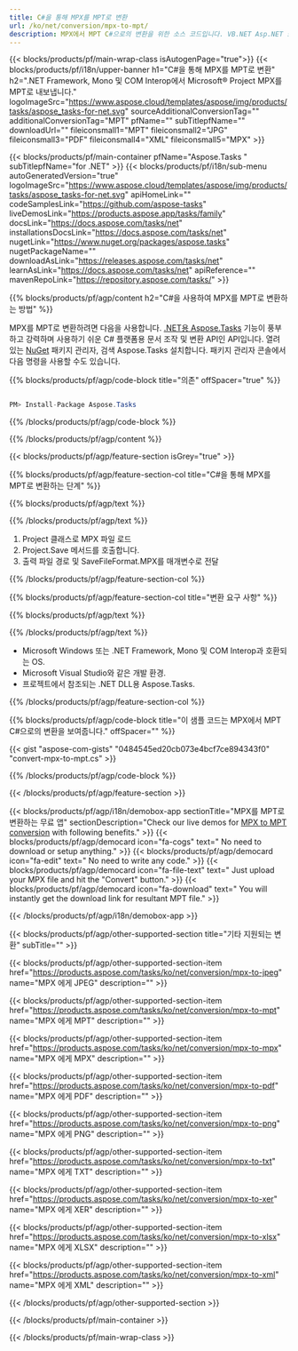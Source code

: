 ```yaml
---
title: C#을 통해 MPX를 MPT로 변환 
url: /ko/net/conversion/mpx-to-mpt/ 
description: MPX에서 MPT C#으로의 변환을 위한 소스 코드입니다. VB.NET Asp.NET 또는 .NET 기반 응용 프로그램 내에서 배치 MPX 파일을 MPT로 변환하는 API 예제 코드를 사용합니다.
---
```


{{< blocks/products/pf/main-wrap-class isAutogenPage="true">}}
{{< blocks/products/pf/i18n/upper-banner h1="C#을 통해 MPX를 MPT로 변환" h2=".NET Framework, Mono 및 COM Interop에서 Microsoft® Project MPX를 MPT로 내보냅니다." logoImageSrc="https://www.aspose.cloud/templates/aspose/img/products/tasks/aspose_tasks-for-net.svg" sourceAdditionalConversionTag="" additionalConversionTag="MPT" pfName="" subTitlepfName="" downloadUrl="" fileiconsmall1="MPT" fileiconsmall2="JPG" fileiconsmall3="PDF" fileiconsmall4="XML" fileiconsmall5="MPX" >}}

{{< blocks/products/pf/main-container pfName="Aspose.Tasks " subTitlepfName="for .NET" >}}
{{< blocks/products/pf/i18n/sub-menu autoGeneratedVersion="true" logoImageSrc="https://www.aspose.cloud/templates/aspose/img/products/tasks/aspose_tasks-for-net.svg" apiHomeLink="" codeSamplesLink="https://github.com/aspose-tasks" liveDemosLink="https://products.aspose.app/tasks/family" docsLink="https://docs.aspose.com/tasks/net" installationsDocsLink="https://docs.aspose.com/tasks/net" nugetLink="https://www.nuget.org/packages/aspose.tasks" nugetPackageName="" downloadAsLink="https://releases.aspose.com/tasks/net" learnAsLink="https://docs.aspose.com/tasks/net" apiReference="" mavenRepoLink="https://repository.aspose.com/tasks/" >}}

{{% blocks/products/pf/agp/content h2="C#을 사용하여 MPX를 MPT로 변환하는 방법" %}}

MPX를 MPT로 변환하려면 다음을 사용합니다.
 [.NET용 Aspose.Tasks](https://products.aspose.com/tasks/net)
 기능이 풍부하고 강력하며 사용하기 쉬운 C# 플랫폼용 문서 조작 및 변환 API인 API입니다. 열려 있는
 [NuGet](https://www.nuget.org/packages/aspose.tasks)
 패키지 관리자, 검색
 Aspose.Tasks
 설치합니다. 패키지 관리자 콘솔에서 다음 명령을 사용할 수도 있습니다.

{{% blocks/products/pf/agp/code-block title="의존" offSpacer="true" %}}

```cs

PM> Install-Package Aspose.Tasks

```

{{% /blocks/products/pf/agp/code-block %}}

{{% /blocks/products/pf/agp/content %}}

{{< blocks/products/pf/agp/feature-section isGrey="true" >}}

{{% blocks/products/pf/agp/feature-section-col title="C#을 통해 MPX를 MPT로 변환하는 단계" %}}

{{% blocks/products/pf/agp/text %}}

{{% /blocks/products/pf/agp/text %}}

1. Project 클래스로 MPX 파일 로드
1. Project.Save 메서드를 호출합니다.
1. 출력 파일 경로 및 SaveFileFormat.MPX를 매개변수로 전달

{{% /blocks/products/pf/agp/feature-section-col %}}

{{% blocks/products/pf/agp/feature-section-col title="변환 요구 사항" %}}

{{% blocks/products/pf/agp/text %}}

{{% /blocks/products/pf/agp/text %}}

- Microsoft Windows 또는 .NET Framework, Mono 및 COM Interop과 호환되는 OS.
- Microsoft Visual Studio와 같은 개발 환경.
- 프로젝트에서 참조되는 .NET DLL용 Aspose.Tasks.

{{% /blocks/products/pf/agp/feature-section-col %}}

{{% blocks/products/pf/agp/code-block title="이 샘플 코드는 MPX에서 MPT C#으로의 변환을 보여줍니다." offSpacer="" %}}

{{< gist "aspose-com-gists" "0484545ed20cb073e4bcf7ce894343f0" "convert-mpx-to-mpt.cs" >}}

{{% /blocks/products/pf/agp/code-block %}}

{{< /blocks/products/pf/agp/feature-section >}}

<!-- aboutfile Starts -->

{{< blocks/products/pf/agp/i18n/demobox-app sectionTitle="MPX를 MPT로 변환하는 무료 앱" sectionDescription="Check our live demos for [MPX to MPT conversion](https://products.aspose.app/tasks/conversion/mpx-to-mpt) with following benefits." >}}
        {{< blocks/products/pf/agp/democard icon="fa-cogs" text=" No need to download or setup anything." >}}
        {{< blocks/products/pf/agp/democard icon="fa-edit" text=" No need to write any code." >}}
        {{< blocks/products/pf/agp/democard icon="fa-file-text" text=" Just upload your MPX file and hit the \"Convert\" button." >}}
        {{< blocks/products/pf/agp/democard icon="fa-download" text=" You will instantly get the download link for resultant MPT file." >}}

{{< /blocks/products/pf/agp/i18n/demobox-app >}}

<!-- aboutfile Ends -->

{{< blocks/products/pf/agp/other-supported-section title="기타 지원되는 변환" subTitle="" >}}

{{< blocks/products/pf/agp/other-supported-section-item href="https://products.aspose.com/tasks/ko/net/conversion/mpx-to-jpeg" name="MPX 에게 JPEG" description="" >}}

{{< blocks/products/pf/agp/other-supported-section-item href="https://products.aspose.com/tasks/ko/net/conversion/mpx-to-mpt" name="MPX 에게 MPT" description="" >}}

{{< blocks/products/pf/agp/other-supported-section-item href="https://products.aspose.com/tasks/ko/net/conversion/mpx-to-mpx" name="MPX 에게 MPX" description="" >}}

{{< blocks/products/pf/agp/other-supported-section-item href="https://products.aspose.com/tasks/ko/net/conversion/mpx-to-pdf" name="MPX 에게 PDF" description="" >}}

{{< blocks/products/pf/agp/other-supported-section-item href="https://products.aspose.com/tasks/ko/net/conversion/mpx-to-png" name="MPX 에게 PNG" description="" >}}

{{< blocks/products/pf/agp/other-supported-section-item href="https://products.aspose.com/tasks/ko/net/conversion/mpx-to-txt" name="MPX 에게 TXT" description="" >}}

{{< blocks/products/pf/agp/other-supported-section-item href="https://products.aspose.com/tasks/ko/net/conversion/mpx-to-xer" name="MPX 에게 XER" description="" >}}

{{< blocks/products/pf/agp/other-supported-section-item href="https://products.aspose.com/tasks/ko/net/conversion/mpx-to-xlsx" name="MPX 에게 XLSX" description="" >}}

{{< blocks/products/pf/agp/other-supported-section-item href="https://products.aspose.com/tasks/ko/net/conversion/mpx-to-xml" name="MPX 에게 XML" description="" >}}



{{< /blocks/products/pf/agp/other-supported-section >}}

{{< /blocks/products/pf/main-container >}}
    
{{< /blocks/products/pf/main-wrap-class >}}